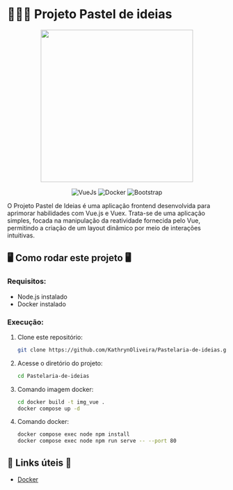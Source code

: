 # 👩🏻‍💻 Projeto Pastel de ideias

<div align="center">

<img src="./public/img/logo.svg" width="350px">

<div style="margin-top:15px;">
  <img src="https://img.shields.io/badge/Vue%20js-35495E?style=for-the-badge&logo=vuedotjs&logoColor=4FC08D" alt="VueJs"/>
  <img src="https://img.shields.io/badge/Docker-2CA5E0?style=for-the-badge&logo=docker&logoColor=white" alt="Docker">
  <img src="https://img.shields.io/badge/Bootstrap-563D7C?style=for-the-badge&logo=bootstrap&logoColor=white" alt="Bootstrap">  
</div>

</div>

O Projeto Pastel de Ideias é uma aplicação frontend desenvolvida para aprimorar habilidades com Vue.js e Vuex. Trata-se de uma aplicação simples, focada na manipulação da reatividade fornecida pelo Vue, permitindo a criação de um layout dinâmico por meio de interações intuitivas.

## 🖥️ Como rodar este projeto 🖥️

### Requisitos:
-   Node.js instalado
-   Docker instalado

### Execução:

1. Clone este repositório:

    ```sh
    git clone https://github.com/KathrynOliveira/Pastelaria-de-ideias.git
    ```

2. Acesse o diretório do projeto:

    ```sh
    cd Pastelaria-de-ideias
    ```

3. Comando imagem docker:

    ```sh
    cd docker build -t img_vue .
    docker compose up -d
    ```

4. Comando docker:
    ```sh
    docker compose exec node npm install
    docker compose exec node npm run serve -- --port 80
    ```

## 💎 Links úteis 💎
-   [Docker](https://docs.docker.com/desktop/)
